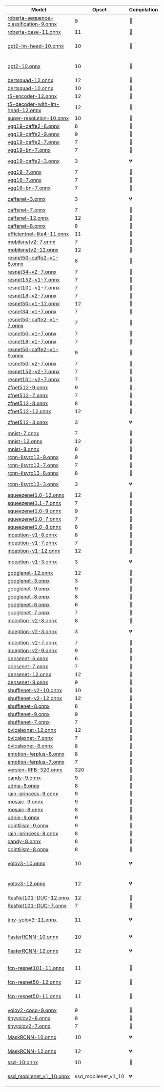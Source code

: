 |                                                                                                  Model                                                                                                 |       Opset       |  Compilation |  Validation  |                                                                                               Error                                                                                              |
|--------------------------------------------------------------------------------------------------------------------------------------------------------------------------------------------------------|-------------------|--------------|--------------|--------------------------------------------------------------------------------------------------------------------------------------------------------------------------------------------------|
|[roberta-sequence-classification-9.onnx](https://github.com/gyulaz-htec/models/tree/5faef4c33eba0395177850e1e31c4a6a9e634c82/text/machine_comprehension/roberta/model/roberta-sequence-classification-9.tar.gz)|         9         | :green_heart:| :green_heart:|                                                                                                                                                                                                  |
|                  [roberta-base-11.onnx](https://github.com/gyulaz-htec/models/tree/5faef4c33eba0395177850e1e31c4a6a9e634c82/text/machine_comprehension/roberta/model/roberta-base-11.tar.gz)                  |         11        | :green_heart:| :green_heart:|                                                                                                                                                                                                  |
|                   [gpt2-lm-head-10.onnx](https://github.com/gyulaz-htec/models/tree/5faef4c33eba0395177850e1e31c4a6a9e634c82/text/machine_comprehension/gpt-2/model/gpt2-lm-head-10.tar.gz)                   |         10        | :green_heart:|:broken_heart:|              /code/AMDMIGraphX/src/program.cpp:462: operator(): Incorrect shape {int64_type, {1, 1, 8}, {8, 8, 1}} for parameter: input1 should be: int64_type, {1, 1, 1}, {1, 1, 1}             |
|                           [gpt2-10.onnx](https://github.com/gyulaz-htec/models/tree/5faef4c33eba0395177850e1e31c4a6a9e634c82/text/machine_comprehension/gpt-2/model/gpt2-10.tar.gz)                           |         10        | :green_heart:|:broken_heart:|              /code/AMDMIGraphX/src/program.cpp:462: operator(): Incorrect shape {int64_type, {1, 1, 8}, {8, 8, 1}} for parameter: input1 should be: int64_type, {1, 1, 1}, {1, 1, 1}             |
|                    [bertsquad-12.onnx](https://github.com/gyulaz-htec/models/tree/5faef4c33eba0395177850e1e31c4a6a9e634c82/text/machine_comprehension/bert-squad/model/bertsquad-12.tar.gz)                   |         12        | :green_heart:|:broken_heart:|                                                                                             Mismatch                                                                                             |
|                    [bertsquad-10.onnx](https://github.com/gyulaz-htec/models/tree/5faef4c33eba0395177850e1e31c4a6a9e634c82/text/machine_comprehension/bert-squad/model/bertsquad-10.tar.gz)                   |         10        | :green_heart:|:broken_heart:|                                                                                             Mismatch                                                                                             |
|                       [t5-encoder-12.onnx](https://github.com/gyulaz-htec/models/tree/5faef4c33eba0395177850e1e31c4a6a9e634c82/text/machine_comprehension/t5/model/t5-encoder-12.tar.gz)                      |         12        | :green_heart:| :green_heart:|                                                                                                                                                                                                  |
|          [t5-decoder-with-lm-head-12.onnx](https://github.com/gyulaz-htec/models/tree/5faef4c33eba0395177850e1e31c4a6a9e634c82/text/machine_comprehension/t5/model/t5-decoder-with-lm-head-12.tar.gz)         |         12        | :green_heart:| :green_heart:|                                                                                                                                                                                                  |
|          [super-resolution-10.onnx](https://github.com/gyulaz-htec/models/tree/5faef4c33eba0395177850e1e31c4a6a9e634c82/vision/super_resolution/sub_pixel_cnn_2016/model/super-resolution-10.tar.gz)          |         10        | :green_heart:| :green_heart:|                                                                                                                                                                                                  |
|                        [vgg19-caffe2-8.onnx](https://github.com/gyulaz-htec/models/tree/5faef4c33eba0395177850e1e31c4a6a9e634c82/vision/classification/vgg/model/vgg19-caffe2-8.tar.gz)                       |         8         | :green_heart:| :green_heart:|                                                                                                                                                                                                  |
|                        [vgg19-caffe2-9.onnx](https://github.com/gyulaz-htec/models/tree/5faef4c33eba0395177850e1e31c4a6a9e634c82/vision/classification/vgg/model/vgg19-caffe2-9.tar.gz)                       |         9         | :green_heart:| :green_heart:|                                                                                                                                                                                                  |
|                        [vgg19-caffe2-7.onnx](https://github.com/gyulaz-htec/models/tree/5faef4c33eba0395177850e1e31c4a6a9e634c82/vision/classification/vgg/model/vgg19-caffe2-7.tar.gz)                       |         7         | :green_heart:| :green_heart:|                                                                                                                                                                                                  |
|                            [vgg19-bn-7.onnx](https://github.com/gyulaz-htec/models/tree/5faef4c33eba0395177850e1e31c4a6a9e634c82/vision/classification/vgg/model/vgg19-bn-7.tar.gz)                           |         7         | :green_heart:| :green_heart:|                                                                                                                                                                                                  |
|                        [vgg19-caffe2-3.onnx](https://github.com/gyulaz-htec/models/tree/5faef4c33eba0395177850e1e31c4a6a9e634c82/vision/classification/vgg/model/vgg19-caffe2-3.tar.gz)                       |         3         |:broken_heart:|:broken_heart:|                                        /code/AMDMIGraphX/src/onnx/parse_gemm.cpp:48: parse: PARSE_GEMM: A and B should be rank 2, A is rank 4, B is rank 2                                       |
|                               [vgg19-7.onnx](https://github.com/gyulaz-htec/models/tree/5faef4c33eba0395177850e1e31c4a6a9e634c82/vision/classification/vgg/model/vgg19-7.tar.gz)                              |         7         | :green_heart:| :green_heart:|                                                                                                                                                                                                  |
|                               [vgg16-7.onnx](https://github.com/gyulaz-htec/models/tree/5faef4c33eba0395177850e1e31c4a6a9e634c82/vision/classification/vgg/model/vgg16-7.tar.gz)                              |         7         | :green_heart:| :green_heart:|                                                                                                                                                                                                  |
|                            [vgg16-bn-7.onnx](https://github.com/gyulaz-htec/models/tree/5faef4c33eba0395177850e1e31c4a6a9e634c82/vision/classification/vgg/model/vgg16-bn-7.tar.gz)                           |         7         | :green_heart:| :green_heart:|                                                                                                                                                                                                  |
|                         [caffenet-3.onnx](https://github.com/gyulaz-htec/models/tree/5faef4c33eba0395177850e1e31c4a6a9e634c82/vision/classification/caffenet/model/caffenet-3.tar.gz)                         |         3         |:broken_heart:|:broken_heart:|                                        /code/AMDMIGraphX/src/onnx/parse_gemm.cpp:48: parse: PARSE_GEMM: A and B should be rank 2, A is rank 4, B is rank 2                                       |
|                         [caffenet-7.onnx](https://github.com/gyulaz-htec/models/tree/5faef4c33eba0395177850e1e31c4a6a9e634c82/vision/classification/caffenet/model/caffenet-7.tar.gz)                         |         7         | :green_heart:| :green_heart:|                                                                                                                                                                                                  |
|                        [caffenet-12.onnx](https://github.com/gyulaz-htec/models/tree/5faef4c33eba0395177850e1e31c4a6a9e634c82/vision/classification/caffenet/model/caffenet-12.tar.gz)                        |         12        | :green_heart:| :green_heart:|                                                                                                                                                                                                  |
|                         [caffenet-8.onnx](https://github.com/gyulaz-htec/models/tree/5faef4c33eba0395177850e1e31c4a6a9e634c82/vision/classification/caffenet/model/caffenet-8.tar.gz)                         |         8         | :green_heart:| :green_heart:|                                                                                                                                                                                                  |
|         [efficientnet-lite4-11.onnx](https://github.com/gyulaz-htec/models/tree/5faef4c33eba0395177850e1e31c4a6a9e634c82/vision/classification/efficientnet-lite4/model/efficientnet-lite4-11.tar.gz)         |         11        | :green_heart:| :green_heart:|                                                                                                                                                                                                  |
|                      [mobilenetv2-7.onnx](https://github.com/gyulaz-htec/models/tree/5faef4c33eba0395177850e1e31c4a6a9e634c82/vision/classification/mobilenet/model/mobilenetv2-7.tar.gz)                     |         7         | :green_heart:| :green_heart:|                                                                                                                                                                                                  |
|                     [mobilenetv2-12.onnx](https://github.com/gyulaz-htec/models/tree/5faef4c33eba0395177850e1e31c4a6a9e634c82/vision/classification/mobilenet/model/mobilenetv2-12.tar.gz)                    |         12        | :green_heart:| :green_heart:|                                                                                                                                                                                                  |
|                [resnet50-caffe2-v1-8.onnx](https://github.com/gyulaz-htec/models/tree/5faef4c33eba0395177850e1e31c4a6a9e634c82/vision/classification/resnet/model/resnet50-caffe2-v1-8.tar.gz)                |         8         | :green_heart:| :green_heart:|                                                                                                                                                                                                  |
|                       [resnet34-v2-7.onnx](https://github.com/gyulaz-htec/models/tree/5faef4c33eba0395177850e1e31c4a6a9e634c82/vision/classification/resnet/model/resnet34-v2-7.tar.gz)                       |         7         | :green_heart:| :green_heart:|                                                                                                                                                                                                  |
|                      [resnet152-v1-7.onnx](https://github.com/gyulaz-htec/models/tree/5faef4c33eba0395177850e1e31c4a6a9e634c82/vision/classification/resnet/model/resnet152-v1-7.tar.gz)                      |         7         | :green_heart:| :green_heart:|                                                                                                                                                                                                  |
|                      [resnet101-v1-7.onnx](https://github.com/gyulaz-htec/models/tree/5faef4c33eba0395177850e1e31c4a6a9e634c82/vision/classification/resnet/model/resnet101-v1-7.tar.gz)                      |         7         | :green_heart:| :green_heart:|                                                                                                                                                                                                  |
|                       [resnet18-v2-7.onnx](https://github.com/gyulaz-htec/models/tree/5faef4c33eba0395177850e1e31c4a6a9e634c82/vision/classification/resnet/model/resnet18-v2-7.tar.gz)                       |         7         | :green_heart:| :green_heart:|                                                                                                                                                                                                  |
|                      [resnet50-v1-12.onnx](https://github.com/gyulaz-htec/models/tree/5faef4c33eba0395177850e1e31c4a6a9e634c82/vision/classification/resnet/model/resnet50-v1-12.tar.gz)                      |         12        | :green_heart:| :green_heart:|                                                                                                                                                                                                  |
|                       [resnet34-v1-7.onnx](https://github.com/gyulaz-htec/models/tree/5faef4c33eba0395177850e1e31c4a6a9e634c82/vision/classification/resnet/model/resnet34-v1-7.tar.gz)                       |         7         | :green_heart:| :green_heart:|                                                                                                                                                                                                  |
|                [resnet50-caffe2-v1-7.onnx](https://github.com/gyulaz-htec/models/tree/5faef4c33eba0395177850e1e31c4a6a9e634c82/vision/classification/resnet/model/resnet50-caffe2-v1-7.tar.gz)                |         7         | :green_heart:| :green_heart:|                                                                                                                                                                                                  |
|                       [resnet50-v1-7.onnx](https://github.com/gyulaz-htec/models/tree/5faef4c33eba0395177850e1e31c4a6a9e634c82/vision/classification/resnet/model/resnet50-v1-7.tar.gz)                       |         7         | :green_heart:| :green_heart:|                                                                                                                                                                                                  |
|                       [resnet18-v1-7.onnx](https://github.com/gyulaz-htec/models/tree/5faef4c33eba0395177850e1e31c4a6a9e634c82/vision/classification/resnet/model/resnet18-v1-7.tar.gz)                       |         7         | :green_heart:| :green_heart:|                                                                                                                                                                                                  |
|                [resnet50-caffe2-v1-9.onnx](https://github.com/gyulaz-htec/models/tree/5faef4c33eba0395177850e1e31c4a6a9e634c82/vision/classification/resnet/model/resnet50-caffe2-v1-9.tar.gz)                |         9         | :green_heart:| :green_heart:|                                                                                                                                                                                                  |
|                       [resnet50-v2-7.onnx](https://github.com/gyulaz-htec/models/tree/5faef4c33eba0395177850e1e31c4a6a9e634c82/vision/classification/resnet/model/resnet50-v2-7.tar.gz)                       |         7         | :green_heart:| :green_heart:|                                                                                                                                                                                                  |
|                      [resnet152-v2-7.onnx](https://github.com/gyulaz-htec/models/tree/5faef4c33eba0395177850e1e31c4a6a9e634c82/vision/classification/resnet/model/resnet152-v2-7.tar.gz)                      |         7         | :green_heart:| :green_heart:|                                                                                                                                                                                                  |
|                      [resnet101-v2-7.onnx](https://github.com/gyulaz-htec/models/tree/5faef4c33eba0395177850e1e31c4a6a9e634c82/vision/classification/resnet/model/resnet101-v2-7.tar.gz)                      |         7         | :green_heart:| :green_heart:|                                                                                                                                                                                                  |
|                         [zfnet512-9.onnx](https://github.com/gyulaz-htec/models/tree/5faef4c33eba0395177850e1e31c4a6a9e634c82/vision/classification/zfnet-512/model/zfnet512-9.tar.gz)                        |         9         | :green_heart:| :green_heart:|                                                                                                                                                                                                  |
|                         [zfnet512-7.onnx](https://github.com/gyulaz-htec/models/tree/5faef4c33eba0395177850e1e31c4a6a9e634c82/vision/classification/zfnet-512/model/zfnet512-7.tar.gz)                        |         7         | :green_heart:| :green_heart:|                                                                                                                                                                                                  |
|                         [zfnet512-8.onnx](https://github.com/gyulaz-htec/models/tree/5faef4c33eba0395177850e1e31c4a6a9e634c82/vision/classification/zfnet-512/model/zfnet512-8.tar.gz)                        |         8         | :green_heart:| :green_heart:|                                                                                                                                                                                                  |
|                        [zfnet512-12.onnx](https://github.com/gyulaz-htec/models/tree/5faef4c33eba0395177850e1e31c4a6a9e634c82/vision/classification/zfnet-512/model/zfnet512-12.tar.gz)                       |         12        | :green_heart:| :green_heart:|                                                                                                                                                                                                  |
|                         [zfnet512-3.onnx](https://github.com/gyulaz-htec/models/tree/5faef4c33eba0395177850e1e31c4a6a9e634c82/vision/classification/zfnet-512/model/zfnet512-3.tar.gz)                        |         3         |:broken_heart:|:broken_heart:|                                        /code/AMDMIGraphX/src/onnx/parse_gemm.cpp:48: parse: PARSE_GEMM: A and B should be rank 2, A is rank 4, B is rank 2                                       |
|                              [mnist-7.onnx](https://github.com/gyulaz-htec/models/tree/5faef4c33eba0395177850e1e31c4a6a9e634c82/vision/classification/mnist/model/mnist-7.tar.gz)                             |         7         | :green_heart:| :green_heart:|                                                                                                                                                                                                  |
|                             [mnist-12.onnx](https://github.com/gyulaz-htec/models/tree/5faef4c33eba0395177850e1e31c4a6a9e634c82/vision/classification/mnist/model/mnist-12.tar.gz)                            |         12        | :green_heart:| :green_heart:|                                                                                                                                                                                                  |
|                              [mnist-8.onnx](https://github.com/gyulaz-htec/models/tree/5faef4c33eba0395177850e1e31c4a6a9e634c82/vision/classification/mnist/model/mnist-8.tar.gz)                             |         8         | :green_heart:| :green_heart:|                                                                                                                                                                                                  |
|                  [rcnn-ilsvrc13-9.onnx](https://github.com/gyulaz-htec/models/tree/5faef4c33eba0395177850e1e31c4a6a9e634c82/vision/classification/rcnn_ilsvrc13/model/rcnn-ilsvrc13-9.tar.gz)                 |         9         | :green_heart:| :green_heart:|                                                                                                                                                                                                  |
|                  [rcnn-ilsvrc13-7.onnx](https://github.com/gyulaz-htec/models/tree/5faef4c33eba0395177850e1e31c4a6a9e634c82/vision/classification/rcnn_ilsvrc13/model/rcnn-ilsvrc13-7.tar.gz)                 |         7         | :green_heart:| :green_heart:|                                                                                                                                                                                                  |
|                  [rcnn-ilsvrc13-8.onnx](https://github.com/gyulaz-htec/models/tree/5faef4c33eba0395177850e1e31c4a6a9e634c82/vision/classification/rcnn_ilsvrc13/model/rcnn-ilsvrc13-8.tar.gz)                 |         8         | :green_heart:| :green_heart:|                                                                                                                                                                                                  |
|                  [rcnn-ilsvrc13-3.onnx](https://github.com/gyulaz-htec/models/tree/5faef4c33eba0395177850e1e31c4a6a9e634c82/vision/classification/rcnn_ilsvrc13/model/rcnn-ilsvrc13-3.tar.gz)                 |         3         |:broken_heart:|:broken_heart:|                                        /code/AMDMIGraphX/src/onnx/parse_gemm.cpp:48: parse: PARSE_GEMM: A and B should be rank 2, A is rank 4, B is rank 2                                       |
|                  [squeezenet1.0-12.onnx](https://github.com/gyulaz-htec/models/tree/5faef4c33eba0395177850e1e31c4a6a9e634c82/vision/classification/squeezenet/model/squeezenet1.0-12.tar.gz)                  |         12        | :green_heart:| :green_heart:|                                                                                                                                                                                                  |
|                   [squeezenet1.1-7.onnx](https://github.com/gyulaz-htec/models/tree/5faef4c33eba0395177850e1e31c4a6a9e634c82/vision/classification/squeezenet/model/squeezenet1.1-7.tar.gz)                   |         7         | :green_heart:| :green_heart:|                                                                                                                                                                                                  |
|                   [squeezenet1.0-9.onnx](https://github.com/gyulaz-htec/models/tree/5faef4c33eba0395177850e1e31c4a6a9e634c82/vision/classification/squeezenet/model/squeezenet1.0-9.tar.gz)                   |         9         | :green_heart:| :green_heart:|                                                                                                                                                                                                  |
|                   [squeezenet1.0-7.onnx](https://github.com/gyulaz-htec/models/tree/5faef4c33eba0395177850e1e31c4a6a9e634c82/vision/classification/squeezenet/model/squeezenet1.0-7.tar.gz)                   |         7         | :green_heart:| :green_heart:|                                                                                                                                                                                                  |
|                   [squeezenet1.0-8.onnx](https://github.com/gyulaz-htec/models/tree/5faef4c33eba0395177850e1e31c4a6a9e634c82/vision/classification/squeezenet/model/squeezenet1.0-8.tar.gz)                   |         8         | :green_heart:| :green_heart:|                                                                                                                                                                                                  |
|       [inception-v1-8.onnx](https://github.com/gyulaz-htec/models/tree/5faef4c33eba0395177850e1e31c4a6a9e634c82/vision/classification/inception_and_googlenet/inception_v1/model/inception-v1-8.tar.gz)       |         8         | :green_heart:| :green_heart:|                                                                                                                                                                                                  |
|       [inception-v1-7.onnx](https://github.com/gyulaz-htec/models/tree/5faef4c33eba0395177850e1e31c4a6a9e634c82/vision/classification/inception_and_googlenet/inception_v1/model/inception-v1-7.tar.gz)       |         7         | :green_heart:| :green_heart:|                                                                                                                                                                                                  |
|      [inception-v1-12.onnx](https://github.com/gyulaz-htec/models/tree/5faef4c33eba0395177850e1e31c4a6a9e634c82/vision/classification/inception_and_googlenet/inception_v1/model/inception-v1-12.tar.gz)      |         12        | :green_heart:| :green_heart:|                                                                                                                                                                                                  |
|       [inception-v1-3.onnx](https://github.com/gyulaz-htec/models/tree/5faef4c33eba0395177850e1e31c4a6a9e634c82/vision/classification/inception_and_googlenet/inception_v1/model/inception-v1-3.tar.gz)       |         3         |:broken_heart:|:broken_heart:|                                        /code/AMDMIGraphX/src/onnx/parse_gemm.cpp:48: parse: PARSE_GEMM: A and B should be rank 2, A is rank 4, B is rank 2                                       |
|           [googlenet-12.onnx](https://github.com/gyulaz-htec/models/tree/5faef4c33eba0395177850e1e31c4a6a9e634c82/vision/classification/inception_and_googlenet/googlenet/model/googlenet-12.tar.gz)          |         12        | :green_heart:| :green_heart:|                                                                                                                                                                                                  |
|            [googlenet-3.onnx](https://github.com/gyulaz-htec/models/tree/5faef4c33eba0395177850e1e31c4a6a9e634c82/vision/classification/inception_and_googlenet/googlenet/model/googlenet-3.tar.gz)           |         3         | :green_heart:| :green_heart:|                                                                                                                                                                                                  |
|            [googlenet-9.onnx](https://github.com/gyulaz-htec/models/tree/5faef4c33eba0395177850e1e31c4a6a9e634c82/vision/classification/inception_and_googlenet/googlenet/model/googlenet-9.tar.gz)           |         9         | :green_heart:| :green_heart:|                                                                                                                                                                                                  |
|            [googlenet-8.onnx](https://github.com/gyulaz-htec/models/tree/5faef4c33eba0395177850e1e31c4a6a9e634c82/vision/classification/inception_and_googlenet/googlenet/model/googlenet-8.tar.gz)           |         8         | :green_heart:| :green_heart:|                                                                                                                                                                                                  |
|            [googlenet-6.onnx](https://github.com/gyulaz-htec/models/tree/5faef4c33eba0395177850e1e31c4a6a9e634c82/vision/classification/inception_and_googlenet/googlenet/model/googlenet-6.tar.gz)           |         6         | :green_heart:| :green_heart:|                                                                                                                                                                                                  |
|            [googlenet-7.onnx](https://github.com/gyulaz-htec/models/tree/5faef4c33eba0395177850e1e31c4a6a9e634c82/vision/classification/inception_and_googlenet/googlenet/model/googlenet-7.tar.gz)           |         7         | :green_heart:| :green_heart:|                                                                                                                                                                                                  |
|       [inception-v2-8.onnx](https://github.com/gyulaz-htec/models/tree/5faef4c33eba0395177850e1e31c4a6a9e634c82/vision/classification/inception_and_googlenet/inception_v2/model/inception-v2-8.tar.gz)       |         8         | :green_heart:| :green_heart:|                                                                                                                                                                                                  |
|       [inception-v2-3.onnx](https://github.com/gyulaz-htec/models/tree/5faef4c33eba0395177850e1e31c4a6a9e634c82/vision/classification/inception_and_googlenet/inception_v2/model/inception-v2-3.tar.gz)       |         3         |:broken_heart:|:broken_heart:|                                        /code/AMDMIGraphX/src/onnx/parse_gemm.cpp:48: parse: PARSE_GEMM: A and B should be rank 2, A is rank 4, B is rank 2                                       |
|       [inception-v2-7.onnx](https://github.com/gyulaz-htec/models/tree/5faef4c33eba0395177850e1e31c4a6a9e634c82/vision/classification/inception_and_googlenet/inception_v2/model/inception-v2-7.tar.gz)       |         7         | :green_heart:| :green_heart:|                                                                                                                                                                                                  |
|       [inception-v2-9.onnx](https://github.com/gyulaz-htec/models/tree/5faef4c33eba0395177850e1e31c4a6a9e634c82/vision/classification/inception_and_googlenet/inception_v2/model/inception-v2-9.tar.gz)       |         9         | :green_heart:| :green_heart:|                                                                                                                                                                                                  |
|                       [densenet-6.onnx](https://github.com/gyulaz-htec/models/tree/5faef4c33eba0395177850e1e31c4a6a9e634c82/vision/classification/densenet-121/model/densenet-6.tar.gz)                       |         6         | :green_heart:| :green_heart:|                                                                                                                                                                                                  |
|                       [densenet-7.onnx](https://github.com/gyulaz-htec/models/tree/5faef4c33eba0395177850e1e31c4a6a9e634c82/vision/classification/densenet-121/model/densenet-7.tar.gz)                       |         7         | :green_heart:| :green_heart:|                                                                                                                                                                                                  |
|                      [densenet-12.onnx](https://github.com/gyulaz-htec/models/tree/5faef4c33eba0395177850e1e31c4a6a9e634c82/vision/classification/densenet-121/model/densenet-12.tar.gz)                      |         12        | :green_heart:| :green_heart:|                                                                                                                                                                                                  |
|                       [densenet-9.onnx](https://github.com/gyulaz-htec/models/tree/5faef4c33eba0395177850e1e31c4a6a9e634c82/vision/classification/densenet-121/model/densenet-9.tar.gz)                       |         9         | :green_heart:| :green_heart:|                                                                                                                                                                                                  |
|                  [shufflenet-v2-10.onnx](https://github.com/gyulaz-htec/models/tree/5faef4c33eba0395177850e1e31c4a6a9e634c82/vision/classification/shufflenet/model/shufflenet-v2-10.tar.gz)                  |         10        | :green_heart:|:broken_heart:|                                                                                             Mismatch                                                                                             |
|                  [shufflenet-v2-12.onnx](https://github.com/gyulaz-htec/models/tree/5faef4c33eba0395177850e1e31c4a6a9e634c82/vision/classification/shufflenet/model/shufflenet-v2-12.tar.gz)                  |         12        | :green_heart:|:broken_heart:|                                                                                             Mismatch                                                                                             |
|                      [shufflenet-8.onnx](https://github.com/gyulaz-htec/models/tree/5faef4c33eba0395177850e1e31c4a6a9e634c82/vision/classification/shufflenet/model/shufflenet-8.tar.gz)                      |         8         | :green_heart:| :green_heart:|                                                                                                                                                                                                  |
|                      [shufflenet-9.onnx](https://github.com/gyulaz-htec/models/tree/5faef4c33eba0395177850e1e31c4a6a9e634c82/vision/classification/shufflenet/model/shufflenet-9.tar.gz)                      |         9         | :green_heart:| :green_heart:|                                                                                                                                                                                                  |
|                      [shufflenet-7.onnx](https://github.com/gyulaz-htec/models/tree/5faef4c33eba0395177850e1e31c4a6a9e634c82/vision/classification/shufflenet/model/shufflenet-7.tar.gz)                      |         7         | :green_heart:| :green_heart:|                                                                                                                                                                                                  |
|                      [bvlcalexnet-12.onnx](https://github.com/gyulaz-htec/models/tree/5faef4c33eba0395177850e1e31c4a6a9e634c82/vision/classification/alexnet/model/bvlcalexnet-12.tar.gz)                     |         12        | :green_heart:| :green_heart:|                                                                                                                                                                                                  |
|                       [bvlcalexnet-7.onnx](https://github.com/gyulaz-htec/models/tree/5faef4c33eba0395177850e1e31c4a6a9e634c82/vision/classification/alexnet/model/bvlcalexnet-7.tar.gz)                      |         7         | :green_heart:| :green_heart:|                                                                                                                                                                                                  |
|                       [bvlcalexnet-8.onnx](https://github.com/gyulaz-htec/models/tree/5faef4c33eba0395177850e1e31c4a6a9e634c82/vision/classification/alexnet/model/bvlcalexnet-8.tar.gz)                      |         8         | :green_heart:| :green_heart:|                                                                                                                                                                                                  |
|               [emotion-ferplus-8.onnx](https://github.com/gyulaz-htec/models/tree/5faef4c33eba0395177850e1e31c4a6a9e634c82/vision/body_analysis/emotion_ferplus/model/emotion-ferplus-8.tar.gz)               |         8         | :green_heart:| :green_heart:|                                                                                                                                                                                                  |
|               [emotion-ferplus-7.onnx](https://github.com/gyulaz-htec/models/tree/5faef4c33eba0395177850e1e31c4a6a9e634c82/vision/body_analysis/emotion_ferplus/model/emotion-ferplus-7.tar.gz)               |         7         | :green_heart:| :green_heart:|                                                                                                                                                                                                  |
|                    [version-RFB-320.onnx](https://github.com/gyulaz-htec/models/tree/5faef4c33eba0395177850e1e31c4a6a9e634c82/vision/body_analysis/ultraface/models/version-RFB-320.tar.gz)                   |        320        | :green_heart:| :green_heart:|                                                                                                                                                                                                  |
|                        [candy-9.onnx](https://github.com/gyulaz-htec/models/tree/5faef4c33eba0395177850e1e31c4a6a9e634c82/vision/style_transfer/fast_neural_style/model/candy-9.tar.gz)                       |         9         | :green_heart:| :green_heart:|                                                                                                                                                                                                  |
|                        [udnie-8.onnx](https://github.com/gyulaz-htec/models/tree/5faef4c33eba0395177850e1e31c4a6a9e634c82/vision/style_transfer/fast_neural_style/model/udnie-8.tar.gz)                       |         8         | :green_heart:| :green_heart:|                                                                                                                                                                                                  |
|                [rain-princess-9.onnx](https://github.com/gyulaz-htec/models/tree/5faef4c33eba0395177850e1e31c4a6a9e634c82/vision/style_transfer/fast_neural_style/model/rain-princess-9.tar.gz)               |         9         | :green_heart:| :green_heart:|                                                                                                                                                                                                  |
|                       [mosaic-9.onnx](https://github.com/gyulaz-htec/models/tree/5faef4c33eba0395177850e1e31c4a6a9e634c82/vision/style_transfer/fast_neural_style/model/mosaic-9.tar.gz)                      |         9         | :green_heart:| :green_heart:|                                                                                                                                                                                                  |
|                       [mosaic-8.onnx](https://github.com/gyulaz-htec/models/tree/5faef4c33eba0395177850e1e31c4a6a9e634c82/vision/style_transfer/fast_neural_style/model/mosaic-8.tar.gz)                      |         8         | :green_heart:| :green_heart:|                                                                                                                                                                                                  |
|                        [udnie-9.onnx](https://github.com/gyulaz-htec/models/tree/5faef4c33eba0395177850e1e31c4a6a9e634c82/vision/style_transfer/fast_neural_style/model/udnie-9.tar.gz)                       |         9         | :green_heart:| :green_heart:|                                                                                                                                                                                                  |
|                   [pointilism-9.onnx](https://github.com/gyulaz-htec/models/tree/5faef4c33eba0395177850e1e31c4a6a9e634c82/vision/style_transfer/fast_neural_style/model/pointilism-9.tar.gz)                  |         9         | :green_heart:| :green_heart:|                                                                                                                                                                                                  |
|                [rain-princess-8.onnx](https://github.com/gyulaz-htec/models/tree/5faef4c33eba0395177850e1e31c4a6a9e634c82/vision/style_transfer/fast_neural_style/model/rain-princess-8.tar.gz)               |         8         | :green_heart:| :green_heart:|                                                                                                                                                                                                  |
|                        [candy-8.onnx](https://github.com/gyulaz-htec/models/tree/5faef4c33eba0395177850e1e31c4a6a9e634c82/vision/style_transfer/fast_neural_style/model/candy-8.tar.gz)                       |         8         | :green_heart:| :green_heart:|                                                                                                                                                                                                  |
|                   [pointilism-8.onnx](https://github.com/gyulaz-htec/models/tree/5faef4c33eba0395177850e1e31c4a6a9e634c82/vision/style_transfer/fast_neural_style/model/pointilism-8.tar.gz)                  |         8         | :green_heart:| :green_heart:|                                                                                                                                                                                                  |
|                    [yolov3-10.onnx](https://github.com/gyulaz-htec/models/tree/5faef4c33eba0395177850e1e31c4a6a9e634c82/vision/object_detection_segmentation/yolov3/model/yolov3-10.tar.gz)                   |         10        |:broken_heart:|:broken_heart:|                             /code/AMDMIGraphX/src/include/migraphx/op/concat.hpp:98: normalize_compute_shape: CONCAT: all input dimensions should match along axis 2                             |
|                    [yolov3-12.onnx](https://github.com/gyulaz-htec/models/tree/5faef4c33eba0395177850e1e31c4a6a9e634c82/vision/object_detection_segmentation/yolov3/model/yolov3-12.tar.gz)                   |         12        |:broken_heart:|:broken_heart:|                             /code/AMDMIGraphX/src/include/migraphx/op/concat.hpp:98: normalize_compute_shape: CONCAT: all input dimensions should match along axis 2                             |
|              [ResNet101-DUC-12.onnx](https://github.com/gyulaz-htec/models/tree/5faef4c33eba0395177850e1e31c4a6a9e634c82/vision/object_detection_segmentation/duc/model/ResNet101-DUC-12.tar.gz)              |         12        | :green_heart:|:broken_heart:|                                                                                             Mismatch                                                                                             |
|               [ResNet101-DUC-7.onnx](https://github.com/gyulaz-htec/models/tree/5faef4c33eba0395177850e1e31c4a6a9e634c82/vision/object_detection_segmentation/duc/model/ResNet101-DUC-7.tar.gz)               |         7         | :green_heart:|:broken_heart:|                                                                                             Mismatch                                                                                             |
|            [tiny-yolov3-11.onnx](https://github.com/gyulaz-htec/models/tree/5faef4c33eba0395177850e1e31c4a6a9e634c82/vision/object_detection_segmentation/tiny-yolov3/model/tiny-yolov3-11.tar.gz)            |         11        |:broken_heart:|:broken_heart:|                             /code/AMDMIGraphX/src/include/migraphx/op/concat.hpp:98: normalize_compute_shape: CONCAT: all input dimensions should match along axis 2                             |
|             [FasterRCNN-10.onnx](https://github.com/gyulaz-htec/models/tree/5faef4c33eba0395177850e1e31c4a6a9e634c82/vision/object_detection_segmentation/faster-rcnn/model/FasterRCNN-10.tar.gz)             |         10        |:broken_heart:|:broken_heart:|                                  /code/AMDMIGraphX/src/include/migraphx/op/reshape_lazy.hpp:285: static_compute_shape: reshape_lazy on axis that is not packed.                                  |
|             [FasterRCNN-12.onnx](https://github.com/gyulaz-htec/models/tree/5faef4c33eba0395177850e1e31c4a6a9e634c82/vision/object_detection_segmentation/faster-rcnn/model/FasterRCNN-12.tar.gz)             |         12        |:broken_heart:|:broken_heart:|                                  /code/AMDMIGraphX/src/include/migraphx/op/reshape_lazy.hpp:285: static_compute_shape: reshape_lazy on axis that is not packed.                                  |
|              [fcn-resnet101-11.onnx](https://github.com/gyulaz-htec/models/tree/5faef4c33eba0395177850e1e31c4a6a9e634c82/vision/object_detection_segmentation/fcn/model/fcn-resnet101-11.tar.gz)              |         11        | :green_heart:|:broken_heart:|/code/AMDMIGraphX/src/program.cpp:462: operator(): Incorrect shape {float_type, {1, 3, 478, 640}, {917760, 305920, 640, 1}} for parameter: input should be: float_type, {1, 3, 1, 1}, {3, 1, 1, 1}|
|               [fcn-resnet50-12.onnx](https://github.com/gyulaz-htec/models/tree/5faef4c33eba0395177850e1e31c4a6a9e634c82/vision/object_detection_segmentation/fcn/model/fcn-resnet50-12.tar.gz)               |         12        | :green_heart:| :green_heart:|                                                                                                                                                                                                  |
|               [fcn-resnet50-11.onnx](https://github.com/gyulaz-htec/models/tree/5faef4c33eba0395177850e1e31c4a6a9e634c82/vision/object_detection_segmentation/fcn/model/fcn-resnet50-11.tar.gz)               |         11        | :green_heart:|:broken_heart:|/code/AMDMIGraphX/src/program.cpp:462: operator(): Incorrect shape {float_type, {1, 3, 478, 640}, {917760, 305920, 640, 1}} for parameter: input should be: float_type, {1, 3, 1, 1}, {3, 1, 1, 1}|
|             [yolov2-coco-9.onnx](https://github.com/gyulaz-htec/models/tree/5faef4c33eba0395177850e1e31c4a6a9e634c82/vision/object_detection_segmentation/yolov2-coco/model/yolov2-coco-9.tar.gz)             |         9         | :green_heart:| :green_heart:|                                                                                                                                                                                                  |
|              [tinyyolov2-8.onnx](https://github.com/gyulaz-htec/models/tree/5faef4c33eba0395177850e1e31c4a6a9e634c82/vision/object_detection_segmentation/tiny-yolov2/model/tinyyolov2-8.tar.gz)              |         8         | :green_heart:| :green_heart:|                                                                                                                                                                                                  |
|              [tinyyolov2-7.onnx](https://github.com/gyulaz-htec/models/tree/5faef4c33eba0395177850e1e31c4a6a9e634c82/vision/object_detection_segmentation/tiny-yolov2/model/tinyyolov2-7.tar.gz)              |         7         | :green_heart:| :green_heart:|                                                                                                                                                                                                  |
|                [MaskRCNN-10.onnx](https://github.com/gyulaz-htec/models/tree/5faef4c33eba0395177850e1e31c4a6a9e634c82/vision/object_detection_segmentation/mask-rcnn/model/MaskRCNN-10.tar.gz)                |         10        |:broken_heart:|:broken_heart:|                                  /code/AMDMIGraphX/src/include/migraphx/op/reshape_lazy.hpp:285: static_compute_shape: reshape_lazy on axis that is not packed.                                  |
|                [MaskRCNN-12.onnx](https://github.com/gyulaz-htec/models/tree/5faef4c33eba0395177850e1e31c4a6a9e634c82/vision/object_detection_segmentation/mask-rcnn/model/MaskRCNN-12.tar.gz)                |         12        |:broken_heart:|:broken_heart:|                                  /code/AMDMIGraphX/src/include/migraphx/op/reshape_lazy.hpp:285: static_compute_shape: reshape_lazy on axis that is not packed.                                  |
|                        [ssd-10.onnx](https://github.com/gyulaz-htec/models/tree/5faef4c33eba0395177850e1e31c4a6a9e634c82/vision/object_detection_segmentation/ssd/model/ssd-10.tar.gz)                        |         10        | :green_heart:|:broken_heart:|                                                                                             Mismatch                                                                                             |
|     [ssd_mobilenet_v1_10.onnx](https://github.com/gyulaz-htec/models/tree/5faef4c33eba0395177850e1e31c4a6a9e634c82/vision/object_detection_segmentation/ssd-mobilenetv1/model/ssd_mobilenet_v1_10.tar.gz)     |ssd_mobilenet_v1_10|:broken_heart:|:broken_heart:|                                /code/AMDMIGraphX/src/include/migraphx/op/reshape.hpp:74: dyn_compute_shape: Reshape: Only supports one non-fixed dynamic_dimension                               |